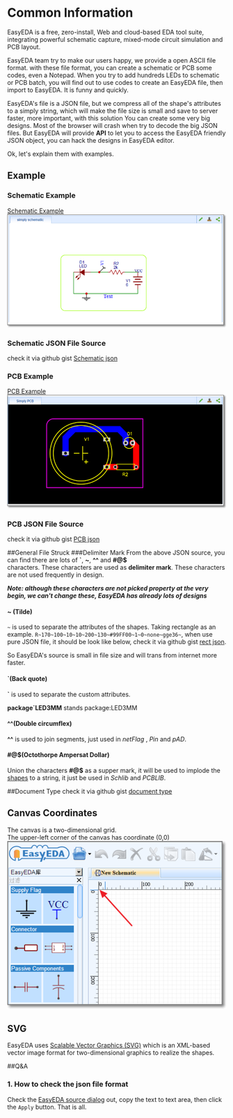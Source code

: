 # Common Information
EasyEDA is a free, zero-install, Web and cloud-based EDA tool suite, integrating powerful schematic capture, mixed-mode circuit simulation and PCB layout.

EasyEDA team try to make our users happy, we provide a open ASCII file format. with these file format, you can create a schematic or PCB some codes, even a Notepad. When you try to add hundreds LEDs to schematic or PCB batch, you will find out to use codes to create an EasyEDA file, then import to EasyEDA. It is funny and quickly.

EasyEDA's file is a JSON file, but we compress all of the shape's attributes to a simply string, which will make the file size is small and save to server faster, more important, with this solution You can create some very big designs. Most of the browser will crash when try to decode the big JSON files. But EasyEDA will provide **API** to let you to access the EasyEDA friendly JSON object, you can hack the designs in EasyEDA editor.


Ok, let's explain them with examples.
## Example
### Schematic Example
[Schematic Example ](http://easyeda.com/file_view_simply-schematic_puoGYgasK.htm)
![](./images/schematic-example.png)


### Schematic JSON File Source <a name="schematicJson"></a>
check it via github gist [Schematic json](https://gist.github.com/dillonHe/0b62babdb8ab3d2ad7d3#file-schematic-json)
<script src="https://gist.github.com/dillonHe/0b62babdb8ab3d2ad7d3.js"></script>

### PCB Example
[PCB Example](http://easyeda.com/file_view_Simply-PCB_K4gCYjhDB.htm)  
![](./images/PCB-examle.png)

### PCB JSON File Source <a name="PCBJson"></a>
check it via github gist [PCB json](https://gist.github.com/dillonHe/279c55659bb7065258b6#file-pcb-json)
<script src="https://gist.github.com/dillonHe/279c55659bb7065258b6.js"></script>
##General File Struck
###Delimiter Mark
From the above JSON source, you can find there are lots of **`**, **~**, **^^** and **#@$**  
 characters. These characters are used as **delimiter mark**. These characters are not used frequently in design.

 ***Note: although these characters are not picked property at the very begin, we can't change these, EasyEDA has already lots of designs***

#### ~ (Tilde)
 `~` is used to separate the attributes of the shapes. Taking rectangle as an example.  `R~170~100~10~10~200~130~#99FF00~1~0~none~gge36~`, when use pure JSON file, it should be look like below,
check it via github gist [rect json](https://gist.github.com/dillonHe/55151fae7c36785cdc31#file-rect-json).

<script src="https://gist.github.com/dillonHe/55151fae7c36785cdc31.js"></script>


So EasyEDA's source is small in file size and will trans from internet more faster.


#### `(Back quote)<a name="backQuote"></a>
  **`** is used to separate the custom attributes. 

**package`LED3MM** stands package:LED3MM 

#### ^^(Double circumflex) <a name="doubleCircumflex"></a>
**^^** is used to join segments, just used in *netFlag* , *Pin* and *pAD*.

#### #@$(Octothorpe Ampersat Dollar) <a name="octothorpeAmpersatDollar"></a>
Union the characters **#@$** as a supper mark, it will be used to implode the [shapes](./schematic.htm#shapes) to a string, it just be used in *Schlib* and *PCBLIB*.



##Document Type <a name="documentType"></a>
check it via github gist [document type](https://gist.github.com/dillonHe/8c1a0e599540980bf7ab#file-document-type-js)
<script src="https://gist.github.com/dillonHe/8c1a0e599540980bf7ab.js"></script>

## Canvas Coordinates
The canvas is a two-dimensional grid.  
The upper-left corner of the canvas has coordinate (0,0)
![](./images/coor.png)

## SVG
 EasyEDA uses [Scalable Vector Graphics (SVG)](http://en.wikipedia.org/wiki/SVG) which is an XML-based vector image format for two-dimensional graphics to realize the shapes.

##Q&A
### 1. How to check the json file format
 Check the [EasyEDA source dialog](http://easyeda.com/Doc/Tutorial/introduction.htm# EasyEDASource) out, copy the text to text area, then click the `Apply` button. That is all.